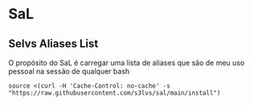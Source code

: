 # SaL

## Selvs Aliases List

O propósito do SaL é carregar uma lista de aliases que são de meu uso pessoal na sessão de qualquer bash

`source <(curl -H 'Cache-Control: no-cache' -s "https://raw.githubusercontent.com/s3lvs/sal/main/install")`
